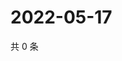 # 2022-05-17

共 0 条

<!-- BEGIN WEIBO -->
<!-- 最后更新时间 Tue May 17 2022 22:20:33 GMT+0800 (China Standard Time) -->

<!-- END WEIBO -->
